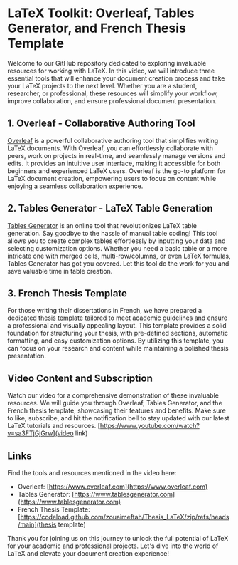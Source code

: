 # LaTeX Toolkit: Overleaf, Tables Generator, and French Thesis Template

Welcome to our GitHub repository dedicated to exploring invaluable resources for working with LaTeX. In this video, we will introduce three essential tools that will enhance your document creation process and take your LaTeX projects to the next level. Whether you are a student, researcher, or professional, these resources will simplify your workflow, improve collaboration, and ensure professional document presentation.

## 1. Overleaf - Collaborative Authoring Tool
[Overleaf](https://www.overleaf.com) is a powerful collaborative authoring tool that simplifies writing LaTeX documents. With Overleaf, you can effortlessly collaborate with peers, work on projects in real-time, and seamlessly manage versions and edits. It provides an intuitive user interface, making it accessible for both beginners and experienced LaTeX users. Overleaf is the go-to platform for LaTeX document creation, empowering users to focus on content while enjoying a seamless collaboration experience.

## 2. Tables Generator - LaTeX Table Generation
[Tables Generator](https://www.tablesgenerator.com) is an online tool that revolutionizes LaTeX table generation. Say goodbye to the hassle of manual table coding! This tool allows you to create complex tables effortlessly by inputting your data and selecting customization options. Whether you need a basic table or a more intricate one with merged cells, multi-row/columns, or even LaTeX formulas, Tables Generator has got you covered. Let this tool do the work for you and save valuable time in table creation.

## 3. French Thesis Template
For those writing their dissertations in French, we have prepared a dedicated [thesis template]([https://codeload.github.com/zouaimeftah/Thesis_LaTeX/zip/refs/heads/main](https://codeload.github.com/zouaimeftah/Thesis_LaTeX/zip/refs/heads/main)) tailored to meet academic guidelines and ensure a professional and visually appealing layout. This template provides a solid foundation for structuring your thesis, with pre-defined sections, automatic formatting, and easy customization options. By utilizing this template, you can focus on your research and content while maintaining a polished thesis presentation.

## Video Content and Subscription
Watch our video for a comprehensive demonstration of these invaluable resources. We will guide you through Overleaf, Tables Generator, and the French thesis template, showcasing their features and benefits. Make sure to like, subscribe, and hit the notification bell to stay updated with our latest LaTeX tutorials and resources.
[https://www.youtube.com/watch?v=sa3FTjGjGrw](video link)
## Links
Find the tools and resources mentioned in the video here:

- Overleaf: [https://www.overleaf.com](https://www.overleaf.com)
- Tables Generator: [https://www.tablesgenerator.com](https://www.tablesgenerator.com)
- French Thesis Template: [https://codeload.github.com/zouaimeftah/Thesis_LaTeX/zip/refs/heads/main](thesis template)

Thank you for joining us on this journey to unlock the full potential of LaTeX for your academic and professional projects. Let's dive into the world of LaTeX and elevate your document creation experience!
